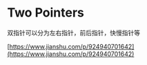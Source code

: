 # Two Pointers

双指针可以分为左右指针，前后指针，快慢指针等

[https://www.jianshu.com/p/924940701642](https://www.jianshu.com/p/924940701642)

